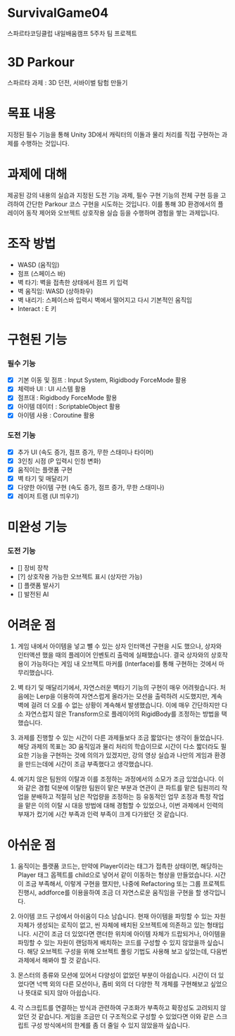 # SurvivalGame04
스파르타코딩클럽 내일배움캠프 5주차 팀 프로젝트

# 3D Parkour
스파르타 과제 : 3D 던전, 서바이벌 탐험 만들기

# 목표 내용
지정된 필수 기능을 통해 Unity 3D에서 캐릭터의 이돌과 물리 처리를 직접 구현하는 과제를 수행하는 것입니다.

# 과제에 대해
제공된 강의 내용의 실습과 지정된 도전 기능 과제, 필수 구현 기능의 전체 구현 등을 고려하여 간단한 Parkour 코스 구현을 시도하는 것입니다.
이를 통해 3D 환경에서의 플레이어 동작 제어와 오브젝트 상호작용 실습 등을 수행하며 경험을 쌓는 과제입니다.

# 조작 방법
- WASD (움직임)
- 점프 (스페이스 바)
- 벽 타기: 벽을 접촉한 상태에서 점프 키 입력
- 벽 움직임: WASD (상하좌우)
- 벽 내리기: 스페이스바 입력시 벽에서 떨어지고 다시 기본적인 움직임
- Interact : E 키

# 구현된 기능
### 필수 기능
- [x] 기본 이동 및 점프 : Input System, Rigidbody ForceMode 활용
- [x] 체력바 UI : UI 시스템 활용
- [x] 점프대 : Rigidbody ForceMode 활용
- [x] 아이템 데이터 : ScriptableObject 활용
- [x] 아이템 사용 : Coroutine 활용

### 도전 기능
- [x] 추가 UI (속도 증가, 점프 증가, 무한 스태미나 타이머)
- [x] 3인칭 시점 (P 입력시 인칭 변화)
- [x] 움직이는 플랫폼 구현
- [x] 벽 타기 및 매달리기
- [x] 다양한 아이템 구현 (속도 증가, 점프 증가, 무한 스태미나)
- [x] 레이저 트램 (UI 띄우기)

# 미완성 기능
### 도전 기능
- [] 장비 장착
- [?] 상호작용 가능한 오브젝트 표시 (상자만 가능)
- [] 플랫폼 발사기
- [] 발전된 AI

# 어려운 점
1. 게임 내에서 아이템을 넣고 뺄 수 있는 상자 인터액션 구현을 시도 했으나, 상자와 인터액션 했을 때의 플레이어 인벤토리 출력에 실패했습니다.
   결국 상자와의 상호작용이 가능하다는 게임 내 오브젝트 마커를 (Interface)를 통해 구현하는 것에서 마무리했습니다.

2. 벽 타기 및 매달리기에서, 자연스러운 벽타기 기능의 구현이 매우 어려웟습니다.
   처음에는 Lerp을 이용하여 자연스럽게 올라가는 모션을 출력하려 시도했지만, 계속 벽에 걸려 더 오를 수 없는 상황이 계속해서 발생했습니다.
   이에 매우 간단하지만 다소 자연스럽지 않은 Transform으로 플레이어의 RigidBody를 조정하는 방법을 택했습니다.

3. 과제를 진행할 수 있는 시간이 다른 과제들보다 조금 짧았다는 생각이 들었습니다.
   해당 과제의 목표는 3D 움직임과 물리 처리의 학습이므로 시간이 다소 짧더라도 필요한 기능을 구현하는 것에 의의가 있겠지만,
   강의 영상 실습과 나만의 게임과 환경을 만드는데에 시간이 조금 부족했다고 생각했습니다.

4. 예기치 않은 팀원의 이탈과 이를 조정하는 과정에서의 소모가 조금 있었습니다.
   이와 같은 경험 덕분에 이탈한 팀원이 맡은 부분과 연관이 큰 파트를 맡은 팀원끼리 작업을 분배하고 적절히 남은 작업량을 조정하는 등
   유동적인 업무 조정과 특정 작업을 맡은 이의 이탈 시 대응 방법에 대해 경험할 수 있었으나,
   이번 과제에서 인력의 부재가 컸기에 시간 부족과 인력 부족이 크게 다가왔던 것 같습니다.

# 아쉬운 점
1. 움직이는 플랫품 코드는, 만약에 Player이라는 태그가 접촉한 상태이면, 해당하는 Player 태그 옵젝트를 child으로 넣어서 같이 이동하는 형상을 만들었습니다.
   시간이 조금 부족해서, 이렇게 구현을 했지만, 나중에 Refactoring 또는 그룹 프로젝트 진행시, addforce를 이용을하여 조금 더 자연스로운 움직임을 구현을 할 생각입니다.

2. 아이템 코드 구성에서 아쉬움이 다소 남습니다. 현재 아이템을 파밍할 수 있는 자원 자체가 생성되는 로직이 없고, 씬 자체에 배치된 오브젝트에 의존하고 있는 형태입니다.
   시간이 조금 더 있었다면 랜더한 위치에 아이템 자체가 드랍되거나, 아이템을 파밍할 수 있는 자원이 랜덤하게 배치하는 코드를 구성할 수 있지 않았을까 싶습니다.
   해당 오브젝트 구성을 위해 오브젝트 풀링 기법도 사용해 보고 싶었는데, 다음번 과제에서 해봐야 할 것 같습니다.

3. 몬스터의 종류와 모션에 있어서 다양성이 없었던 부분이 아쉽습니다.
   시간이 더 있었다면 넉백 외의 다른 모션이나, 좀비 외의 더 다양한 적 개체를 구현해보고 싶었으나 뜻대로 되지 않아 아쉽습니다.

4. 각 스크립트를 연결하는 방식과 관련하여 구조화가 부족하고 확장성도 고려되지 않았던 것 같습니다.
   게임을 조금만 더 구조적으로 구성할 수 있었다면 이와 같은 스크립트 구성 방식에서의 한계를 좀 더 줄일 수 있지 않았을까 싶습니다.
